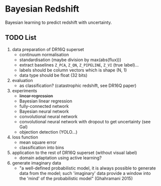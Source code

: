 # Bayesian Redshift

Bayesian learning to predict redshift with uncertainty.

## TODO List

1. data preparation of DR16Q superset
    - continuum normalisation
    - standardisation (maybe division by max(abs(flux)))
    - extract baselines `Z_PCA`, `Z_QN`, `Z_PIPELINE`, `Z_VI` (true label)...
    - labels should be column vectors which is shape (N, 1)
    - data type should be float (32 bits) 
2. evaluation
    - as classification? (catastrophic redshift, see DR16Q paper)
3. experiments
    - ~~linear regression~~
    - Bayesian linear regression
    - fully-connected network
    - Bayesian neural network
    - convolutional neural network
    - convolutional neural network with dropout to get uncertainty (see Gal)
    - objection detection (YOLO...)
4. loss function
    - mean square error
    - classification into bins
5. application to the rest of DR16Q superset (without visual label)
    - domain adaptation using active learning?
6. generate imaginary data
    - "a well-defined probabilistic model, it is always possible to generate
      data from the model; such 'imaginary' data provide a window into the
      'mind' of the probabilistic model" (Ghahramani 2015)
